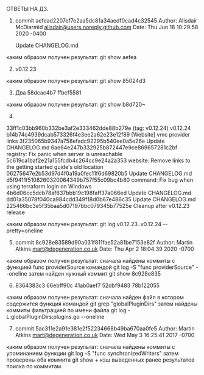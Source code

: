 ОТВЕТЫ НА ДЗ.


1. commit aefead2207ef7e2aa5dc81a34aedf0cad4c32545
Author: Alisdair McDiarmid <alisdair@users.noreply.github.com>
Date:   Thu Jun 18 10:29:58 2020 -0400

    Update CHANGELOG.md
    
    
  каким образом получен результат:   git show aefea



2. v0.12.23

  каким образом получен результат:   git show 85024d3

3. Два  58dcac4b7 ffbcf5581

  каким образом получен результат:   git show b8d720~

4. 
33ff1c03bb960b332be3af2e333462dde88b279e (tag: v0.12.24) v0.12.24
b14b74c4939dcab573326f4e3ee2a62e23e12f89 [Website] vmc provider links
3f235065b9347a758efadc92295b540ee0a5e26e Update CHANGELOG.md
6ae64e247b332925b872447e9ce869657281c2bf registry: Fix panic when server is unreachable
5c619ca1baf2e21a155fcdb4c264cc9e24a2a353 website: Remove links to the getting started guide's old location
06275647e2b53d97d4f0a19a0fec11f6d69820b5 Update CHANGELOG.md
d5f9411f5108260320064349b757f55c09bc4b80 command: Fix bug when using terraform login on Windows
4b6d06cc5dcb78af637bbb19c198faff37a066ed Update CHANGELOG.md
dd01a35078f040ca984cdd349f18d0b67e486c35 Update CHANGELOG.md
225466bc3e5f35baa5d07197bbc079345b77525e Cleanup after v0.12.23 release

  каким образом получен результат:   git log v0.12.23..v0.12.24 --pretty=oneline
                                     
                                     
                                     
5. commit 8c928e83589d90a031f811fae52a81be7153e82f
   Author: Martin Atkins <mart@degeneration.co.uk>
   Date:   Thu Apr 2 18:04:39 2020 -0700
   
  каким образом получен результат:  сначала найдены коммиты с функцией func providerSource командой git log -S "func providerSource" --oneline
                                    затем найден нужный коммит git show 8c928e835     
  
6.  8364383c3
    66ebff90c
    41ab0aef7
    52dbf9483
    78b122055
    
   каким образом получен результат: сначала найден файл в котором содержится функция командой git grep  "globalPluginDirs"
                                    затем найдены коммиты фильтрацией по имени файла git log -L:globalPluginDirs:plugins.go --oneline


7.  commit 5ac311e2a91e381e2f52234668b49ba670aa0fe5
Author: Martin Atkins <mart@degeneration.co.uk>
Date:   Wed May 3 16:25:41 2017 -0700
   
   каким образом получен результат: сначала найдены коммиты с упоминанием функции git log -S "func synchronizedWriters"
                                     затем проверены оба коммита git show + кэш выведенных ранее результатов поиска по коммитам.

